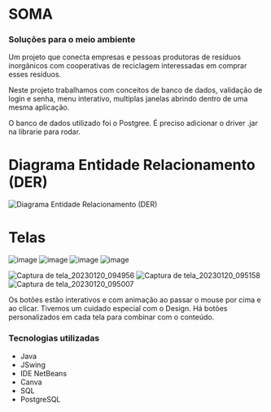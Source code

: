 # SOMA
### Soluções para o meio ambiente

Um projeto que conecta empresas e pessoas produtoras de resíduos inorgânicos com cooperativas de reciclagem interessadas
em comprar esses resíduos. 

Neste projeto trabalhamos com conceitos de banco de dados, validação de login e senha, menu interativo, multiplas janelas abrindo dentro de uma mesma aplicação.

O banco de dados utilizado foi o Postgree. É preciso adicionar o driver .jar na librarie para rodar. 

# Diagrama Entidade Relacionamento (DER)
![Diagrama Entidade Relacionamento (DER)](https://github.com/Takeshi-mi/Plataforma-SOMA/assets/101356765/a84f4de6-c2c8-474e-bea0-785752ae391a)


# Telas

![image](https://user-images.githubusercontent.com/101356765/210274802-4d1f18d9-31c4-487f-b247-22191c0929f7.png)
![image](https://user-images.githubusercontent.com/101356765/210274807-cb99f295-3587-4ee4-b3c7-8f1b31336f80.png)
![image](https://user-images.githubusercontent.com/101356765/210274809-ac76f376-8e71-46f7-aaee-11ac419b80d3.png)
![image](https://user-images.githubusercontent.com/101356765/213699465-bec3557f-9fe8-4da1-8712-8d7e87580c13.png)

![Captura de tela_20230120_094956](https://user-images.githubusercontent.com/101356765/213947276-5ff1e6b7-afad-41fd-9ca7-fcdec8f82bd4.png)
![Captura de tela_20230120_095158](https://user-images.githubusercontent.com/101356765/214831967-327fc9b5-c1d1-4867-92c6-431eb87ae7eb.png)
![Captura de tela_20230120_095007](https://user-images.githubusercontent.com/101356765/216743481-6fc26f42-e9ac-4f5e-9ac8-b0a1873bb18e.png)

Os botões estão interativos e com animação ao passar o mouse por cima e ao clicar. Tivemos um cuidado especial com o Design. Há botões personalizados em cada tela para combinar com o conteúdo. 

### Tecnologias utilizadas
- Java
- JSwing
- IDE NetBeans
- Canva
- SQL
- PostgreSQL
